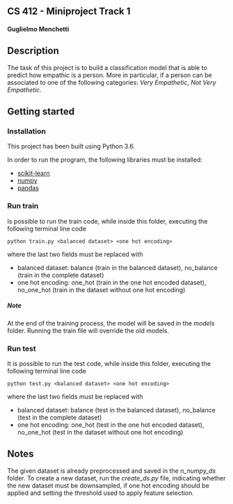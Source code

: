## CS 412 - Miniproject Track 1
#### Guglielmo Menchetti

## Description
The task of this project is to build a classification model that is able to predict how empathic is a person. 
More in particular, if a person can be associated to one of the following categories: 
*Very Empathetic*, *Not Very Empathetic*.
## Getting started

### Installation

This project has been built using Python 3.6.

In order to run the program, the following libraries must be installed:
* [scikit-learn](https://scikit-learn.org/stable/documentation.html)
* [numpy](https://docs.scipy.org/doc/)
* [pandas](https://pandas.pydata.org/pandas-docs/stable/)

### Run train
Is possible to run the train code, while inside this folder, executing the following terminal 
line code

```
python train.py <balanced dataset> <one hot encoding>
```

where the last two fields must be replaced with

* balanced dataset: balance (train in the balanced dataset), no_balance (train in the complete dataset)
* one hot encoding: one_hot (train in the one hot encoded dataset), no_one_hot (train in the dataset without one hot encoding)


##### Note

At the end of the training process, the model will be saved in the *models* folder.
Running the train file will override the old models. 

### Run test
It is possible to run the test code, while inside this folder, executing the following terminal 
line code

```
python test.py <balanced dataset> <one hot encoding>
```

where the last two fields must be replaced with

* balanced dataset: balance (test in the balanced dataset), no_balance (test in the complete dataset)
* one hot encoding: one_hot (test in the one hot encoded dataset), no_one_hot (test in the dataset without one hot encoding)


## Notes
The given dataset is already preprocessed and saved in the *n_numpy_ds* folder.
To create a new dataset, run the *create_ds.py* file, indicating whether the new
dataset must be downsampled, if one hot encoding should be applied and setting
the threshold used to apply feature selection.

